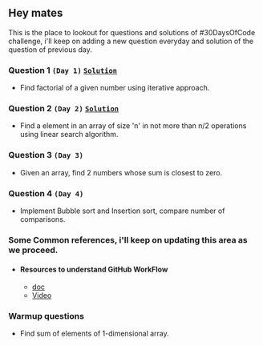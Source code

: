 ## Hey mates
This is the place to lookout for questions and solutions of #30DaysOfCode challenge, i'll keep on adding a new question everyday and solution of the question of previous day.


### Question 1 `(Day 1)`  [`Solution`](https://cbskronos.github.io/30daysofcode-in-quarantine/day1/solutions.html)

- Find factorial of a given number using iterative approach.

### Question 2 `(Day 2)` [`Solution`](https://cbskronos.github.io/30daysofcode-in-quarantine/day2/solutions.html)
- Find a element in an array of size 'n' in not more than n/2 operations using linear search algorithm.

### Question 3 `(Day 3)` 
- Given an array, find 2 numbers whose sum is closest to zero.

### Question 4 `(Day 4)`
- Implement Bubble sort and Insertion sort, compare number of comparisons. 

### Some Common references, i'll keep on updating this area as we proceed.

- #### Resources to understand GitHub WorkFlow
    - [doc](https://guides.github.com/introduction/flow/)
    - [Video](https://www.youtube.com/watch?v=sz6zfrQpCQg&list=PLg7s6cbtAD147DXcVp899Fk6SegoLY9gL)
 

### Warmup questions
- Find sum of elements of 1-dimensional array.


